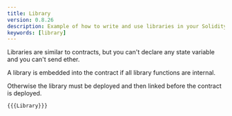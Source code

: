 ```yaml
---
title: Library
version: 0.8.26
description: Example of how to write and use libraries in your Solidity code
keywords: [library]
---
```


Libraries are similar to contracts, but you can't declare any state variable and
you can't send ether.

A library is embedded into the contract if all library functions are internal.

Otherwise the library must be deployed and then linked before the contract is deployed.

```solidity
{{{Library}}}
```
